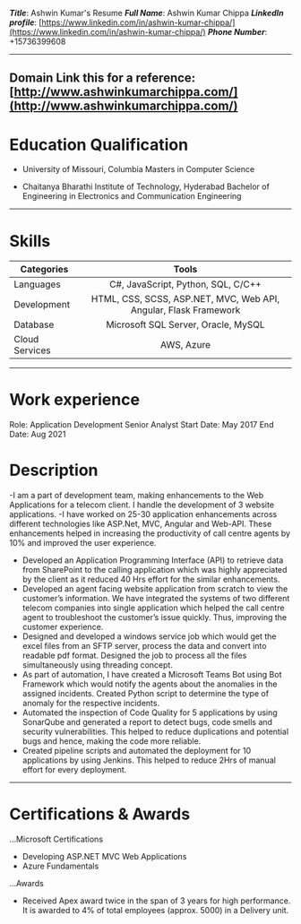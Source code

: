 **_Title_**: Ashwin Kumar's Resume 
**_Full Name_**: Ashwin Kumar Chippa
**_LinkedIn profile_**: [https://www.linkedin.com/in/ashwin-kumar-chippa/](https://www.linkedin.com/in/ashwin-kumar-chippa/)
**_Phone Number_**: +15736399608

---
Domain Link this for a reference: [http://www.ashwinkumarchippa.com/](http://www.ashwinkumarchippa.com/)
---
# Education Qualification
- University of Missouri, Columbia
  Masters in Computer Science

- Chaitanya Bharathi Institute of Technology, Hyderabad
  Bachelor of Engineering in Electronics and Communication Engineering
---
# Skills

| Categories       | Tools                                                              | 
| -------------    |:-------------:                                                     | 
| Languages        |C#, JavaScript, Python, SQL, C/C++                                  | 
| Development      |HTML, CSS, SCSS, ASP.NET, MVC, Web API, Angular, Flask Framework    | 
| Database         |Microsoft SQL Server, Oracle, MySQL                                 |  
| Cloud Services   |AWS, Azure                                                          |  

---
# Work experience 
Role: Application Development Senior Analyst
 Start Date: May 2017
 End Date: Aug 2021
 # Description
-I am a part of development team, making enhancements to the Web Applications for a telecom client. I handle the development of 3 website applications.
-I have worked on 25-30 application enhancements across different technologies like ASP.Net, MVC, Angular and Web-API. These enhancements helped in increasing the productivity of call centre agents by 10% and improved the user experience.
- Developed an Application Programming Interface (API) to retrieve data from SharePoint to the calling application which was highly appreciated by the client as it reduced 40 Hrs effort for the similar enhancements.
- Developed an agent facing website application from scratch to view the customer’s information. We have integrated the systems of two different telecom companies into single application which helped the call centre agent to troubleshoot the customer’s issue quickly. Thus, improving the customer experience. 
- Designed and developed a windows service job which would get the excel files from an SFTP server, process the data and convert into readable pdf format. Designed the job to process all the files simultaneously using threading concept.
- As part of automation, I have created a Microsoft Teams Bot using Bot Framework which would notify the agents about the anomalies in the assigned incidents. Created Python script to determine the type of anomaly for the respective incidents.
- Automated the inspection of Code Quality for 5 applications by using SonarQube and generated a report to detect bugs, code smells and security vulnerabilities. This helped to reduce duplications and potential bugs and hence, making the code more reliable.
- Created pipeline scripts and automated the deployment for 10 applications by using Jenkins. This helped to reduce 2Hrs of manual effort for every deployment.

---

# Certifications & Awards
  
...Microsoft Certifications
   - Developing ASP.NET MVC Web Applications
   - Azure Fundamentals

...Awards
   - Received Apex award twice in the span of 3 years for high performance. It is awarded to 4% of total employees (approx. 5000) in a Delivery unit.

